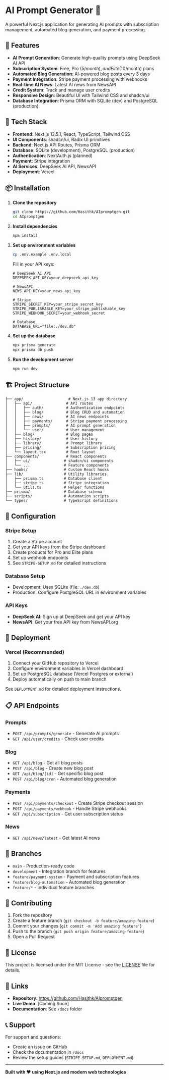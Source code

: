 # AI Prompt Generator 🤖

A powerful Next.js application for generating AI prompts with subscription management, automated blog generation, and payment processing.

## 🌟 Features

- **AI Prompt Generation**: Generate high-quality prompts using DeepSeek AI API
- **Subscription System**: Free, Pro ($5/month), and Elite ($10/month) plans
- **Automated Blog Generation**: AI-powered blog posts every 3 days
- **Payment Integration**: Stripe payment processing with webhooks
- **Real-time AI News**: Latest AI news from NewsAPI
- **Credit System**: Track and manage user credits
- **Responsive Design**: Beautiful UI with Tailwind CSS and shadcn/ui
- **Database Integration**: Prisma ORM with SQLite (dev) and PostgreSQL (production)

## 🚀 Tech Stack

- **Frontend**: Next.js 13.5.1, React, TypeScript, Tailwind CSS
- **UI Components**: shadcn/ui, Radix UI primitives
- **Backend**: Next.js API Routes, Prisma ORM
- **Database**: SQLite (development), PostgreSQL (production)
- **Authentication**: NextAuth.js (planned)
- **Payment**: Stripe integration
- **AI Services**: DeepSeek AI API, NewsAPI
- **Deployment**: Vercel

## 📦 Installation

1. **Clone the repository**
   ```bash
   git clone https://github.com/Hasithk/AIpromptgen.git
   cd AIpromptgen
   ```

2. **Install dependencies**
   ```bash
   npm install
   ```

3. **Set up environment variables**
   ```bash
   cp .env.example .env.local
   ```
   
   Fill in your API keys:
   ```env
   # DeepSeek AI API
   DEEPSEEK_API_KEY=your_deepseek_api_key

   # NewsAPI
   NEWS_API_KEY=your_news_api_key

   # Stripe
   STRIPE_SECRET_KEY=your_stripe_secret_key
   STRIPE_PUBLISHABLE_KEY=your_stripe_publishable_key
   STRIPE_WEBHOOK_SECRET=your_webhook_secret

   # Database
   DATABASE_URL="file:./dev.db"
   ```

4. **Set up the database**
   ```bash
   npx prisma generate
   npx prisma db push
   ```

5. **Run the development server**
   ```bash
   npm run dev
   ```

## 🏗️ Project Structure

```
├── app/                    # Next.js 13 app directory
│   ├── api/               # API routes
│   │   ├── auth/          # Authentication endpoints
│   │   ├── blog/          # Blog CRUD and automation
│   │   ├── news/          # AI news endpoints
│   │   ├── payments/      # Stripe payment processing
│   │   ├── prompts/       # AI prompt generation
│   │   └── user/          # User management
│   ├── blog/              # Blog pages
│   ├── history/           # User history
│   ├── library/           # Prompt library
│   ├── pricing/           # Subscription pricing
│   └── layout.tsx         # Root layout
├── components/            # React components
│   ├── ui/               # shadcn/ui components
│   └── ...               # Feature components
├── hooks/                # Custom React hooks
├── lib/                  # Utility libraries
│   ├── prisma.ts         # Database client
│   ├── stripe.ts         # Stripe integration
│   └── utils.ts          # Helper functions
├── prisma/               # Database schema
├── scripts/              # Automation scripts
└── types/                # TypeScript definitions
```

## 🔧 Configuration

### Stripe Setup
1. Create a Stripe account
2. Get your API keys from the Stripe dashboard
3. Create products for Pro and Elite plans
4. Set up webhook endpoints
5. See `STRIPE-SETUP.md` for detailed instructions

### Database Setup
- Development: Uses SQLite (file: `./dev.db`)
- Production: Configure PostgreSQL URL in environment variables

### API Keys
- **DeepSeek AI**: Sign up at DeepSeek and get your API key
- **NewsAPI**: Get your free API key from NewsAPI.org

## 🚀 Deployment

### Vercel (Recommended)
1. Connect your GitHub repository to Vercel
2. Configure environment variables in Vercel dashboard
3. Set up PostgreSQL database (Vercel Postgres or external)
4. Deploy automatically on push to main branch

See `DEPLOYMENT.md` for detailed deployment instructions.

## 📋 API Endpoints

### Prompts
- `POST /api/prompts/generate` - Generate AI prompts
- `GET /api/user/credits` - Check user credits

### Blog
- `GET /api/blog` - Get all blog posts
- `POST /api/blog` - Create new blog post
- `GET /api/blog/[id]` - Get specific blog post
- `POST /api/blog/cron` - Automated blog generation

### Payments
- `POST /api/payments/checkout` - Create Stripe checkout session
- `POST /api/payments/webhook` - Handle Stripe webhooks
- `GET /api/subscription` - Get user subscription status

### News
- `GET /api/news/latest` - Get latest AI news

## 🌿 Branches

- `main` - Production-ready code
- `development` - Integration branch for features
- `feature/payment-system` - Payment and subscription features
- `feature/blog-automation` - Automated blog generation
- `feature/*` - Individual feature branches

## 🤝 Contributing

1. Fork the repository
2. Create a feature branch (`git checkout -b feature/amazing-feature`)
3. Commit your changes (`git commit -m 'Add amazing feature'`)
4. Push to the branch (`git push origin feature/amazing-feature`)
5. Open a Pull Request

## 📝 License

This project is licensed under the MIT License - see the [LICENSE](LICENSE) file for details.

## 🔗 Links

- **Repository**: https://github.com/Hasithk/AIpromptgen
- **Live Demo**: [Coming Soon]
- **Documentation**: See `/docs` folder

## 📞 Support

For support and questions:
- Create an issue on GitHub
- Check the documentation in `/docs`
- Review the setup guides (`STRIPE-SETUP.md`, `DEPLOYMENT.md`)

---

**Built with ❤️ using Next.js and modern web technologies**